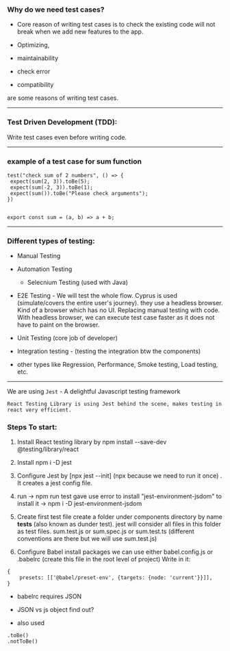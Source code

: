 ### Why do we need test cases?

- Core reason of writing test cases is to check the existing code will not break when we add new features to the app.

- Optimizing,
- maintainability
- check error
- compatibility

are some reasons of writing test cases.

---

### Test Driven Development (TDD):

Write test cases even before writing code.

---

### example of a test case for sum function

```
test("check sum of 2 numbers", () => {
 expect(sum(2, 3)).toBe(5);
 expect(sum(-2, 3)).toBe(1);
 expect(sum()).toBe("Please check arguments");
})


export const sum = (a, b) => a + b;
```

---

### Different types of testing:

- Manual Testing
- Automation Testing

  - Selecnium Testing (used with Java)

- E2E Testing - We will test the whole flow. Cyprus is used (simulate/covers the entire user's journey). they use a headless browser. Kind of a browser which has no UI. Replacing manual testing with code. With headless browser, we can execute test case faster as it does not have to paint on the browser.

- Unit Testing (core job of developer)
- Integration testing - (testing the integration btw the components)
- other types like Regression, Performance, Smoke testing, Load testing, etc.

---

We are using `Jest` - A delightful Javascript testing framework

`React Testing Library is using Jest behind the scene, makes testing in react very efficient.`

### Steps To start:

1. Install React testing library by
   npm install --save-dev @testing/library/react
2. Install npm i -D jest
3. Configure Jest by [npx jest --init] (npx because we need to run it once) . It creates a jest config file.
4. run -> npm run test gave use error to install "jest-environment-jsdom"
   to install it -> npm i -D jest-environment-jsdom
5. Create first test file
   create a folder under components directory by name **tests** (also known as dunder test).
   jest will consider all files in this folder as test files.
   sum.test.js or sum.spec.js or sum.test.ts (different conventions are there but we will use sum.test.js)

6. Configure Babel
   install packages
   we can use either babel.config.js or .babelrc (create this file in the root level of project)
   Write in it:

```
{
	presets: [['@babel/preset-env', {targets: {node: 'current'}}]],
}
```

- babelrc requires JSON

- JSON vs js object find out?

- also used

```
.toBe()
.notToBe()
```
